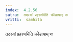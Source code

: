 ```yaml
---
index:  4.2.56
sutra:  तदस्यां प्रहरणमिति क्रीडायाम् णः
vritti:  samhita 
---
```


तदस्यां प्रहरणमिति क्रीडायाम् णः

